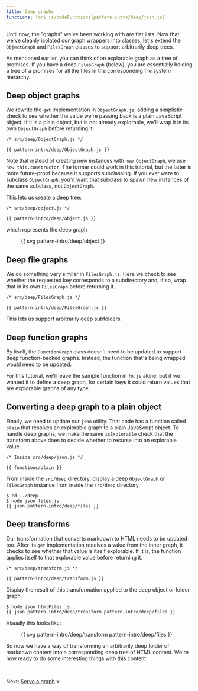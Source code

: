```yaml
---
title: Deep graphs
functions: !ori js/codeFunctions(pattern-intro/deep/json.js)
---
```


Until now, the "graphs" we've been working with are flat lists. Now that we've cleanly isolated our graph wrappers into classes, let's extend the `ObjectGraph` and `FilesGraph` classes to support arbitrarily deep trees.

As mentioned earlier, you can think of an explorable graph as a tree of promises. If you have a deep `FilesGraph` (below), you are essentially holding a tree of a promises for all the files in the corresponding file system hierarchy.

## Deep object graphs

We rewrite the `get` implementation in `ObjectGraph.js`, adding a simplistic check to see whether the value we're passing back is a plain JavaScript object. If it is a plain object, but is not already explorable, we'll wrap it in its own `ObjectGraph` before returning it.

```{{'js'}}
/* src/deep/ObjectGraph.js */

{{ pattern-intro/deep/ObjectGraph.js }}
```

Note that instead of creating new instances with `new ObjectGraph`, we use `new this.constructor`. The former could work in this tutorial, but the latter is more future-proof because it supports subclassing. If you ever were to subclass `ObjectGraph`, you'd want that subclass to spawn new instances of the same subclass, not `ObjectGraph`.

This lets us create a deep tree:

```{{'js'}}
/* src/deep/object.js */

{{ pattern-intro/deep/object.js }}
```

which represents the deep graph

<figure>
  {{ svg pattern-intro/deep/object }}
</figure>

## Deep file graphs

We do something very similar in `FilesGraph.js`. Here we check to see whether the requested key corresponds to a subdirectory and, if so, wrap that in its own `FilesGraph` before returning it.

```{{'js'}}
/* src/deep/FilesGraph.js */

{{ pattern-intro/deep/FilesGraph.js }}
```

This lets us support arbitrarily deep subfolders.

## Deep function graphs

By itself, the `FunctionGraph` class doesn't need to be updated to support deep function-backed graphs. Instead, the function that's being wrapped would need to be updated.

For this tutorial, we'll leave the sample function in `fn.js` alone, but if we wanted it to define a deep graph, for certain keys it could return values that are explorable graphs of any type.

## Converting a deep graph to a plain object

Finally, we need to update our `json` utility. That code has a function called `plain` that resolves an explorable graph to a plain JavaScript object. To handle deep graphs, we make the same `isExplorable` check that the transform above does to decide whether to recurse into an explorable value.

```{{'js'}}
/* Inside src/deep/json.js */

{{ functions/plain }}
```

<span class="tutorialStep"></span> From inside the `src/deep` directory, display a deep `ObjectGraph` or `FilesGraph` instance from inside the `src/deep` directory.

```console
$ cd ../deep
$ node json files.js
{{ json pattern-intro/deep/files }}
```

## Deep transforms

Our transformation that converts markdown to HTML needs to be updated too. After its `get` implementation receives a value from the inner graph, it checks to see whether that value is itself explorable. If it is, the function applies itself to that explorable value before returning it.

```{{'js'}}
/* src/deep/transform.js */

{{ pattern-intro/deep/transform.js }}
```

<span class="tutorialStep"></span> Display the result of this transformation applied to the deep object or folder graph.

```console
$ node json htmlFiles.js
{{ json pattern-intro/deep/transform pattern-intro/deep/files }}
```

Visually this looks like:

<figure>
{{ svg pattern-intro/deep/transform pattern-intro/deep/files }}
</figure>

So now we have a way of transforming an arbitrarily deep folder of markdown content into a corresponding deep tree of HTML content. We're now ready to do some interesting things with this content.

&nbsp;

Next: [Serve a graph](serve.html) »

